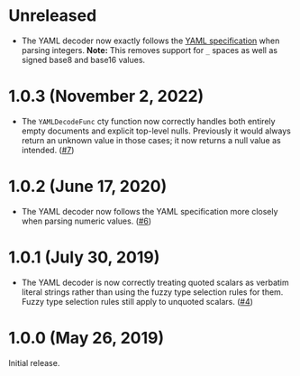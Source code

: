 # Unreleased

* The YAML decoder now exactly follows the [YAML specification](https://yaml.org/spec/1.2-old/spec.html#id2805071) when parsing integers.
  **Note:** This removes support for `_` spaces as well as signed base8 and base16 values.

# 1.0.3 (November 2, 2022)

* The `YAMLDecodeFunc` cty function now correctly handles both entirely empty
  documents and explicit top-level nulls. Previously it would always return
  an unknown value in those cases; it now returns a null value as intended.
  ([#7](https://github.com/zclconf/go-cty-yaml/pull/7))

# 1.0.2 (June 17, 2020)

* The YAML decoder now follows the YAML specification more closely when parsing
  numeric values.
  ([#6](https://github.com/zclconf/go-cty-yaml/pull/6))

# 1.0.1 (July 30, 2019)

* The YAML decoder is now correctly treating quoted scalars as verbatim literal
  strings rather than using the fuzzy type selection rules for them. Fuzzy
  type selection rules still apply to unquoted scalars.
  ([#4](https://github.com/zclconf/go-cty-yaml/pull/4))

# 1.0.0 (May 26, 2019)

Initial release.
